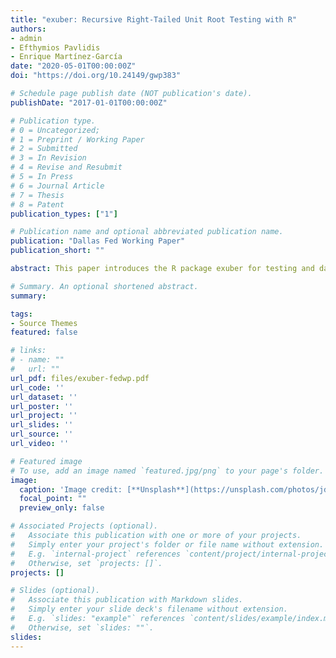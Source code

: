 ```yaml
---
title: "exuber: Recursive Right-Tailed Unit Root Testing with R"
authors:
- admin
- Efthymios Pavlidis
- Enrique Martínez-García
date: "2020-05-01T00:00:00Z"
doi: "https://doi.org/10.24149/gwp383"

# Schedule page publish date (NOT publication's date).
publishDate: "2017-01-01T00:00:00Z"

# Publication type.
# 0 = Uncategorized; 
# 1 = Preprint / Working Paper 
# 2 = Submitted
# 3 = In Revision
# 4 = Revise and Resubmit
# 5 = In Press
# 6 = Journal Article
# 7 = Thesis 
# 8 = Patent
publication_types: ["1"]

# Publication name and optional abbreviated publication name.
publication: "Dallas Fed Working Paper"
publication_short: ""

abstract: This paper introduces the R package exuber for testing and date-stamping periods of mildly explosive dynamics (exuberance) in time series.  The package computes test statistics for the supremum ADF test (SADF) of Phillips, Wu, and Yu (2011), the generalized SADF  (GSADF)  of  Phillips,  Shi,  and  Yu  (2015a,b),  and  the  panel  GSADF  proposed by Pavlidis,  Yusupova,  Paya,  Peel, Martínez-García,  Mack,  and Grossman (2016);  generates  finite-sample  critical  values  based  on  Monte  Carlo  and  bootstrap  methods;  and implements the corresponding date-stamping procedures.  The recursive least-squares algorithm that we introduce in our implementation of these techniques utilizes the matrix inversion lemma and in that way achieves significant speed improvements.  We illustrate the speed gains in a simulation experiment, and provide illustrations of the package using artificial series and a panel on international house prices.

# Summary. An optional shortened abstract.
summary: 

tags:
- Source Themes
featured: false

# links:
# - name: ""
#   url: ""
url_pdf: files/exuber-fedwp.pdf
url_code: ''
url_dataset: ''
url_poster: ''
url_project: ''
url_slides: ''
url_source: ''
url_video: ''

# Featured image
# To use, add an image named `featured.jpg/png` to your page's folder. 
image:
  caption: 'Image credit: [**Unsplash**](https://unsplash.com/photos/jdD8gXaTZsc)'
  focal_point: ""
  preview_only: false

# Associated Projects (optional).
#   Associate this publication with one or more of your projects.
#   Simply enter your project's folder or file name without extension.
#   E.g. `internal-project` references `content/project/internal-project/index.md`.
#   Otherwise, set `projects: []`.
projects: []

# Slides (optional).
#   Associate this publication with Markdown slides.
#   Simply enter your slide deck's filename without extension.
#   E.g. `slides: "example"` references `content/slides/example/index.md`.
#   Otherwise, set `slides: ""`.
slides: 
---
```


<!-- {{% alert note %}}
Click the *Cite* button above to demo the feature to enable visitors to import publication metadata into their reference management software.
{{% /alert %}}

{{% alert note %}}
Click the *Slides* button above to demo Academic's Markdown slides feature.
{{% /alert %}}

Supplementary notes can be added here, including [code and math](https://sourcethemes.com/academic/docs/writing-markdown-latex/). --!>

